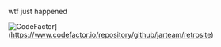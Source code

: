 wtf just happened

![CodeFactor](https://www.codefactor.io/repository/github/jarteam/retrosite/badge)](https://www.codefactor.io/repository/github/jarteam/retrosite)
